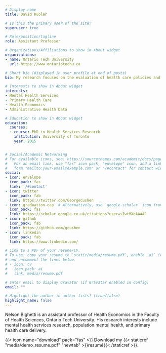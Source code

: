 ```yaml
---
# Display name
title: David Ruoler

# Is this the primary user of the site?
superuser: true

# Role/position/tagline
role: Assistant Professor

# Organizations/Affiliations to show in About widget
organizations:
- name: Ontario Tech University
  url: https://www.ontariotechu.ca

# Short bio (displayed in user profile at end of posts)
bio: My research focuses on the evaluation of health care policies and interventions.

# Interests to show in About widget
interests:
- Mental Health Services
- Primary Health Care
- Health Economics 
- Administrative Health Data

# Education to show in About widget
education:
  courses:
  - course: PhD in Health Services Research
    institution: University of Toronto
    year: 2015


# Social/Academic Networking
# For available icons, see: https://sourcethemes.com/academic/docs/page-builder/#icons
#   For an email link, use "fas" icon pack, "envelope" icon, and a link in the
#   form "mailto:your-email@example.com" or "/#contact" for contact widget.
social:
- icon: envelope
  icon_pack: fas
  link: '/#contact'
- icon: twitter
  icon_pack: fab
  link: https://twitter.com/GeorgeCushen
- icon: graduation-cap  # Alternatively, use `google-scholar` icon from `ai` icon pack
  icon_pack: fas
  link: https://scholar.google.co.uk/citations?user=sIwtMXoAAAAJ
- icon: github
  icon_pack: fab
  link: https://github.com/gcushen
- icon: linkedin
  icon_pack: fab
  link: https://www.linkedin.com/

# Link to a PDF of your resume/CV.
# To use: copy your resume to `static/media/resume.pdf`, enable `ai` icons in `params.toml`, 
# and uncomment the lines below.
# - icon: cv
#   icon_pack: ai
#   link: media/resume.pdf

# Enter email to display Gravatar (if Gravatar enabled in Config)
email: ""

# Highlight the author in author lists? (true/false)
highlight_name: false
---
```


Nelson Bighetti is an assistant professor of Health Economics in the Faculty of Health Sciences, Ontario Tech University. His research interests include mental health services research, population mental health, and primary health care delivery. 

{{< icon name="download" pack="fas" >}} Download my {{< staticref "media/demo_resume.pdf" "newtab" >}}resumé{{< /staticref >}}.
